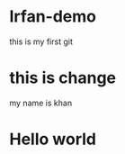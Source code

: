 # Irfan-demo
this is my first git
<br>
<h1>this is change</h1>
<p>my name is khan</p>
<h1>Hello world</h1>
